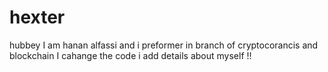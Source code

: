# hexter
hubbey
I am hanan alfassi and i preformer in branch of cryptocorancis and blockchain
I cahange the code i add details about myself !!
